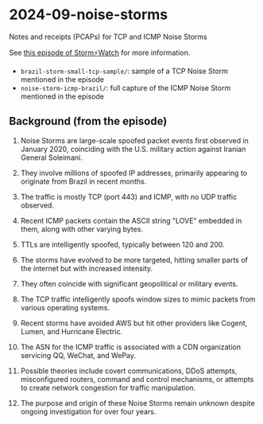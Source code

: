 # 2024-09-noise-storms

Notes and receipts (PCAPs) for TCP and ICMP Noise Storms

See [this episode of Storm⚡️Watch](https://www.greynoise.io/storm-watch-episodes/andrew-morris-on-noise-storms-uncovering-a-hidden-message-in-millions-of-icmp-packets) for more information.

- `brazil-storm-small-tcp-sample/`: sample of a TCP Noise Storm mentioned in the episode
- `noise-storm-icmp-brazil/`: full capture of the ICMP Noise Storm mentioned in the episode

## Background (from the episode)

1. Noise Storms are large-scale spoofed packet events first observed in January 2020, coinciding with the U.S. military action against Iranian General Soleimani.

2. They involve millions of spoofed IP addresses, primarily appearing to originate from Brazil in recent months.

3. The traffic is mostly TCP (port 443) and ICMP, with no UDP traffic observed.

4. Recent ICMP packets contain the ASCII string "LOVE" embedded in them, along with other varying bytes.

5. TTLs are intelligently spoofed, typically between 120 and 200.

6. The storms have evolved to be more targeted, hitting smaller parts of the internet but with increased intensity.

7. They often coincide with significant geopolitical or military events.

8. The TCP traffic intelligently spoofs window sizes to mimic packets from various operating systems.

9. Recent storms have avoided AWS but hit other providers like Cogent, Lumen, and Hurricane Electric.

10. The ASN for the ICMP traffic is associated with a CDN organization servicing QQ, WeChat, and WePay.

11. Possible theories include covert communications, DDoS attempts, misconfigured routers, command and control mechanisms, or attempts to create network congestion for traffic manipulation.

12. The purpose and origin of these Noise Storms remain unknown despite ongoing investigation for over four years.

